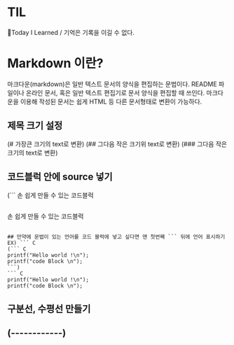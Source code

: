 # TIL
📝Today I Learned / 기억은 기록을 이길 수 없다.

# Markdown 이란?
마크다운(markdown)은 일반 텍스트 문서의 양식을 편집하는 문법이다. 
README 파일이나 온라인 문서, 혹은 일반 텍스트 편집기로 문서 양식을 편집할 때 쓰인다. 
마크다운을 이용해 작성된 문서는 쉽게 HTML 등 다른 문서형태로 변환이 가능하다.

## 제목 크기 설정
(# 가장큰 크기의 text로 변환)
(## 그다음 작은 크기위 text로 변환)
(### 그다음 작은 크기의 text로 변환)

## 코드블럭 안에 source 넣기
(```
손 쉽게 만들 수 있는
코드블럭
```)
```
손 쉽게 만들 수 있는
코드블럭
```

## 만약에 문법이 있는 언어를 코드 블럭에 넣고 싶다면 맨 첫번째 ``` 뒤에 언어 표시하기  EX) ``` C
(``` C
printf("Hello world !\n");
printf("code Block \n");
```)
``` C
printf("Hello world !\n");
printf("code Block \n");
```

## 구분선, 수평선 만들기
(------------)
------------